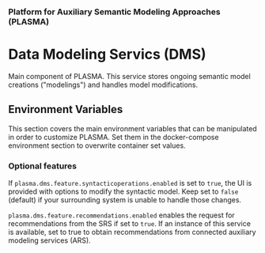 ### Platform for Auxiliary Semantic Modeling Approaches (PLASMA)

# Data Modeling Servics (DMS)

Main component of PLASMA. This service stores ongoing semantic model creations ("modelings")
and handles model modifications.

## Environment Variables
This section covers the main environment variables that can be manipulated in order to customize PLASMA.
Set them in the docker-compose environment section to overwrite container set values.

### Optional features

If ```plasma.dms.feature.syntacticoperations.enabled``` is set to ```true```, the UI 
is provided with options to modify the syntactic model. Keep set to ```false``` (default)
if your surrounding system is unable to handle those changes.

```plasma.dms.feature.recommendations.enabled``` enables the request for recommendations
from the SRS if set to ```true```. If an instance of this service is available, 
set to true to obtain recommendations from connected auxiliary modeling services (ARS).